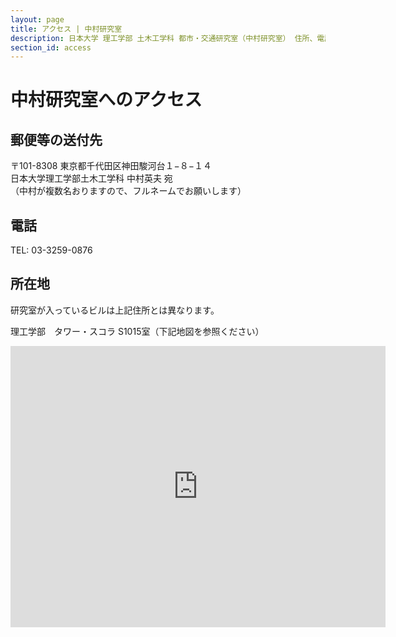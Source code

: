 ```yaml
---
layout: page
title: アクセス | 中村研究室
description: 日本大学 理工学部 土木工学科 都市・交通研究室（中村研究室） 住所、電話、所在地
section_id: access
---
```


# 中村研究室へのアクセス

## 郵便等の送付先

<p>
〒101-8308 東京都千代田区神田駿河台１−８−１４<br />
日本大学理工学部土木工学科 中村英夫 宛<br />
（中村が複数名おりますので、フルネームでお願いします）
</p>

## 電話

TEL:  03-3259-0876

## 所在地

研究室が入っているビルは上記住所とは異なります。

理工学部　タワー・スコラ S1015室（下記地図を参照ください）

<iframe src="https://www.google.com/maps/embed?pb=!1m14!1m8!1m3!1d1620.0841161518533!2d139.7643084!3d35.6974775!3m2!1i1024!2i768!4f13.1!3m3!1m2!1s0x60188c1a52207b3b%3A0x1f9641a4f6eaf2f!2z44CSMTAxLTAwNjIg5p2x5Lqs6YO95Y2D5Luj55Sw5Yy656We55Sw6ae_5rKz5Y-w77yT5LiB55uu77yR77yR4oiS77yU!5e0!3m2!1sja!2sjp!4v1561179980871!5m2!1sja!2sjp" width="600" height="450" frameborder="0" style="border:0" allowfullscreen></iframe>
